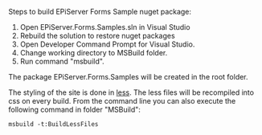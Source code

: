 ﻿Steps to build EPiServer Forms Sample nuget package:

1. Open EPiServer.Forms.Samples.sln in Visual Studio
2. Rebuild the solution to restore nuget packages
3. Open Developer Command Prompt for Visual Studio.
4. Change working directory to MSBuild folder.
5. Run command "msbuild".

The package EPiServer.Forms.Samples will be created in the root folder.

The styling of the site is done in [less](http://lesscss.org/). The less files will be recompiled into css on every build. From the command line
you can also execute the following command in folder "MSBuild\":

```
msbuild -t:BuildLessFiles
```
